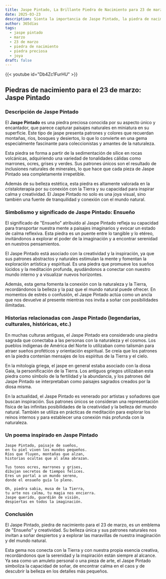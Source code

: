 ```yaml
---
title: Jaspe Pintado, La Brillante Piedra de Nacimiento para 23 de marzo
date: 2025-03-23
description: Sienta la importancia de Jaspe Pintado, la piedra de nacimiento de 23 de marzo que simboliza Ensueño. Deje que su belleza y significado iluminen su día.
author: 365días
tags:
  - jaspe pintado
  - marzo
  - 23 de marzo
  - piedra de nacimiento
  - piedra preciosa
  - joya
draft: false
---
```


{{< youtube id="Db4Zc1FurHU" >}}

## Piedras de nacimiento para el 23 de marzo: Jaspe Pintado

### Descripción de Jaspe Pintado

El **Jaspe Pintado** es una piedra preciosa conocida por su aspecto único y encantador, que parece capturar paisajes naturales en miniatura en su superficie. Este tipo de jaspe presenta patrones y colores que recuerdan montañas, ríos, bosques y desiertos, lo que lo convierte en una gema especialmente fascinante para coleccionistas y amantes de la naturaleza.

Esta piedra se forma a partir de la sedimentación de sílice en rocas volcánicas, adquiriendo una variedad de tonalidades cálidas como marrones, ocres, grises y verdes. Sus patrones únicos son el resultado de inclusiones naturales de minerales, lo que hace que cada pieza de Jaspe Pintado sea completamente irrepetible.

Además de su belleza estética, esta piedra es altamente valorada en la cristaloterapia por su conexión con la Tierra y su capacidad para inspirar calma y creatividad. El Jaspe Pintado no solo es una joya visual, sino también una fuente de tranquilidad y conexión con el mundo natural.

### Simbolismo y significado de Jaspe Pintado: Ensueño

El significado de "Ensueño" atribuido al Jaspe Pintado refleja su capacidad para transportar nuestra mente a paisajes imaginarios y evocar un estado de calma reflexiva. Esta piedra es un puente entre lo tangible y lo etéreo, invitándonos a explorar el poder de la imaginación y a encontrar serenidad en nuestros pensamientos.

El Jaspe Pintado está asociado con la creatividad y la inspiración, ya que sus patrones abstractos y naturales estimulan la mente y fomentan la exploración artística y espiritual. Es una piedra que promueve los sueños lúcidos y la meditación profunda, ayudándonos a conectar con nuestro mundo interno y a visualizar nuevos horizontes.

Además, esta gema fomenta la conexión con la naturaleza y la Tierra, recordándonos la belleza y la paz que el mundo natural puede ofrecer. En momentos de estrés o confusión, el Jaspe Pintado actúa como un ancla que nos devuelve al presente mientras nos invita a soñar con posibilidades ilimitadas.

### Historias relacionadas con Jaspe Pintado (legendarias, culturales, históricas, etc.)

En muchas culturas antiguas, el Jaspe Pintado era considerado una piedra sagrada que conectaba a las personas con la naturaleza y el cosmos. Los pueblos indígenas de América del Norte lo utilizaban como talismán para atraer sueños proféticos y orientación espiritual. Se creía que los patrones en la piedra contenían mensajes de los espíritus de la Tierra y el cielo.

En la mitología griega, el jaspe en general estaba asociado con la diosa Gaia, la personificación de la Tierra. Los antiguos griegos utilizaban esta piedra como símbolo de la fertilidad y la abundancia, y los patrones del Jaspe Pintado se interpretaban como paisajes sagrados creados por la diosa misma.

En la actualidad, el Jaspe Pintado es venerado por artistas y soñadores que buscan inspiración. Sus patrones únicos se consideran una representación física de las infinitas posibilidades de la creatividad y la belleza del mundo natural. También se utiliza en prácticas de meditación para explorar los reinos internos y para establecer una conexión más profunda con la naturaleza.

### Un poema inspirado en Jaspe Pintado

```
Jaspe Pintado, paisaje de sueños,  
en tu piel viven los mundos pequeños.  
Ríos que fluyen, montañas que alzan,  
historias ocultas que al alma abrazan.  

Tus tonos ocres, marrones y grises,  
dibujan secretos de tiempos felices.  
Eres un portal a un mundo sereno,  
donde el ensueño guía lo pleno.  

Oh, piedra sabia, musa de la Tierra,  
tu arte nos calma, tu magia nos encierra.  
Jaspe querido, guardián de visión,  
despiertas en todos la imaginación.
```

### Conclusión

El Jaspe Pintado, piedra de nacimiento para el 23 de marzo, es un emblema de "Ensueño" y creatividad. Su belleza única y sus patrones naturales nos invitan a soñar despiertos y a explorar las maravillas de nuestra imaginación y del mundo natural.

Esta gema nos conecta con la Tierra y con nuestra propia esencia creativa, recordándonos que la serenidad y la inspiración están siempre al alcance. Ya sea como un amuleto personal o una pieza de arte, el Jaspe Pintado simboliza la capacidad de soñar, de encontrar calma en el caos y de descubrir la belleza en los detalles más pequeños.